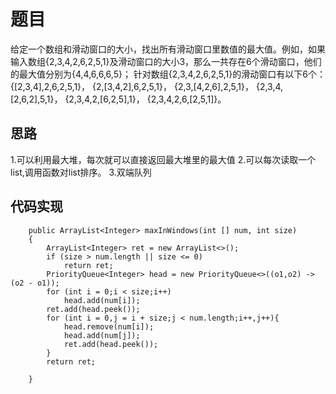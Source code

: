 # 题目

给定一个数组和滑动窗口的大小，找出所有滑动窗口里数值的最大值。例如，如果输入数组{2,3,4,2,6,2,5,1}及滑动窗口的大小3，那么一共存在6个滑动窗口，他们的最大值分别为{4,4,6,6,6,5}； 针对数组{2,3,4,2,6,2,5,1}的滑动窗口有以下6个： {[2,3,4],2,6,2,5,1}， {2,[3,4,2],6,2,5,1}， {2,3,[4,2,6],2,5,1}， {2,3,4,[2,6,2],5,1}， {2,3,4,2,[6,2,5],1}， {2,3,4,2,6,[2,5,1]}。

## 思路

1.可以利用最大堆，每次就可以直接返回最大堆里的最大值
2.可以每次读取一个list,调用函数对list排序。
3.双端队列

## 代码实现


```
    public ArrayList<Integer> maxInWindows(int [] num, int size)
    {
        ArrayList<Integer> ret = new ArrayList<>();
        if (size > num.length || size <= 0)
            return ret;
        PriorityQueue<Integer> head = new PriorityQueue<>((o1,o2) -> (o2 - o1));
        for (int i = 0;i < size;i++)
            head.add(num[i]);
        ret.add(head.peek());
        for (int i = 0,j = i + size;j < num.length;i++,j++){
            head.remove(num[i]);
            head.add(num[j]);
            ret.add(head.peek());
        }
        return ret;
        
    }
```
